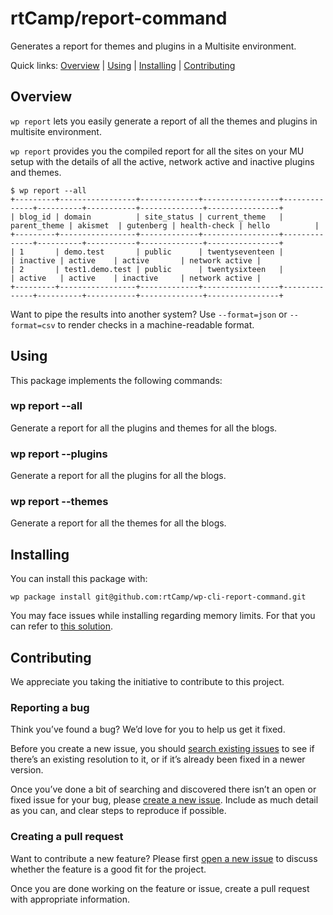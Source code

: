 rtCamp/report-command
=====================

Generates a report for themes and plugins in a Multisite environment.

Quick links: [Overview](#overview) | [Using](#using) | [Installing](#installing) | [Contributing](#contributing)

## Overview

`wp report` lets you easily generate a report of all the themes and plugins in multisite environment.

`wp report` provides you the compiled report for all the sites on your MU setup with the details of all the active, network active and inactive plugins and themes.

```
$ wp report --all
+---------+-----------------+-------------+-----------------+--------------+----------+-----------+--------------+----------------+
| blog_id | domain          | site_status | current_theme   | parent_theme | akismet  | gutenberg | health-check | hello          |
+---------+-----------------+-------------+-----------------+--------------+----------+-----------+--------------+----------------+
| 1       | demo.test       | public      | twentyseventeen |              | inactive | active    | active       | network active |
| 2       | test1.demo.test | public      | twentysixteen   |              | active   | active    | inactive     | network active |
+---------+-----------------+-------------+-----------------+--------------+----------+-----------+--------------+----------------+
```

Want to pipe the results into another system? Use `--format=json` or `--format=csv` to render checks in a machine-readable format.


## Using

This package implements the following commands:

### wp report --all

Generate a report for all the plugins and themes for all the blogs.

### wp report --plugins

Generate a report for all the plugins for all the blogs.

### wp report --themes

Generate a report for all the themes for all the blogs.

## Installing

You can install this package with:

    wp package install git@github.com:rtCamp/wp-cli-report-command.git

You may face issues while installing regarding memory limits. For that you can refer to [this solution](https://make.wordpress.org/cli/handbook/common-issues/#php-fatal-error-allowed-memory-size-of-999999-bytes-exhausted-tried-to-allocate-99-bytes).

## Contributing

We appreciate you taking the initiative to contribute to this project.


### Reporting a bug

Think you’ve found a bug? We’d love for you to help us get it fixed.

Before you create a new issue, you should [search existing issues](https://github.com/rtCamp/wp-cli-report-command/issues) to see if there’s an existing resolution to it, or if it’s already been fixed in a newer version.

Once you’ve done a bit of searching and discovered there isn’t an open or fixed issue for your bug, please [create a new issue](https://github.com/rtCamp/wp-cli-report-command/issues/new). Include as much detail as you can, and clear steps to reproduce if possible.

### Creating a pull request

Want to contribute a new feature? Please first [open a new issue](https://github.com/rtCamp/wp-cli-report-command/issues/new) to discuss whether the feature is a good fit for the project.

Once you are done working on the feature or issue, create a pull request with appropriate information.
